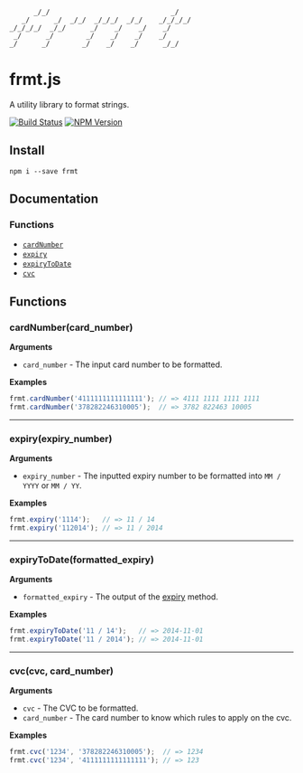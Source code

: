 ```
      _/_/                              _/
   _/      _/  _/_/  _/_/_/  _/_/    _/_/_/_/
_/_/_/_/  _/_/      _/    _/    _/    _/
 _/      _/        _/    _/    _/    _/
_/      _/        _/    _/    _/      _/_/
```
frmt.js
====

A utility library to format strings.

[![Build Status](https://travis-ci.org/naoufal/frmt.svg?branch=master)](https://travis-ci.org/naoufal/frmt)
[![NPM Version](https://img.shields.io/npm/v/frmt.svg)](https://www.npmjs.org/package/frmt)

## Install

```shell
npm i --save frmt
```

## Documentation

### Functions
- [`cardNumber`](https://github.com/naoufal/frmt#cardnumbercard_number)
- [`expiry`](https://github.com/naoufal/frmt#expiryexpiry_number)
- [`expiryToDate`](https://github.com/naoufal/frmt#expirytodateformatted_expiry)
- [`cvc`](https://github.com/naoufal/frmt#cvccvc-card_number)


## Functions

### cardNumber(card_number)
__Arguments__
- `card_number` - The input card number to be formatted.

__Examples__
```js
frmt.cardNumber('4111111111111111'); // => 4111 1111 1111 1111
frmt.cardNumber('378282246310005');  // => 3782 822463 10005
```
<hr>

### expiry(expiry_number)
__Arguments__
- `expiry_number` - The inputted expiry number to be formatted into `MM / YYYY` or `MM / YY`.

__Examples__
```js
frmt.expiry('1114');   // => 11 / 14
frmt.expiry('112014'); // => 11 / 2014
```
<hr>

### expiryToDate(formatted_expiry)
__Arguments__
- `formatted_expiry` - The output of the [expiry](/#expiry) method.

__Examples__
```js
frmt.expiryToDate('11 / 14');   // => 2014-11-01
frmt.expiryToDate('11 / 2014'); // => 2014-11-01
```
<hr>

### cvc(cvc, card_number)
__Arguments__
- `cvc` - The CVC to be formatted.
- `card_number` - The card number to know which rules to apply on the cvc.

__Examples__
```js
frmt.cvc('1234', '378282246310005');  // => 1234
frmt.cvc('1234', '4111111111111111'); // => 123
```

